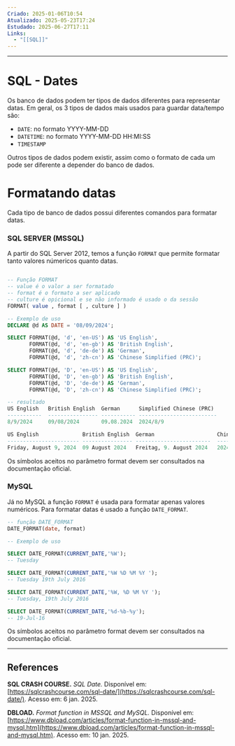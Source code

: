 ```yaml
---
Criado: 2025-01-06T10:54
Atualizado: 2025-05-23T17:24
Estudado: 2025-06-27T17:11
Links:
  - "[[SQL]]"
---
```

---
# SQL - Dates

Os banco de dados podem ter tipos de dados diferentes para representar datas. Em geral, os 3 tipos de dados mais usados para guardar data/tempo são:

- `DATE`: no formato YYYY-MM-DD
- `DATETIME`: no formato YYYY-MM-DD HH:MI:SS
- `TIMESTAMP`

Outros tipos de dados podem existir, assim como o formato de cada um pode ser diferente a depender do banco de dados.

# Formatando datas

Cada tipo de banco de dados possui diferentes comandos para formatar datas. 

### SQL SERVER  (MSSQL)

A partir do SQL Server 2012, temos a função `FORMAT` que permite formatar tanto valores númericos quanto datas. 

```sql

-- Função FORMAT
-- value é o valor a ser formatado
-- format é o formato a ser aplicado
-- culture é opicional e se não informado é usado o da sessão
FORMAT( value , format [ , culture ] )

-- Exemplo de uso
DECLARE @d AS DATE = '08/09/2024';

SELECT FORMAT(@d, 'd', 'en-US') AS 'US English',
       FORMAT(@d, 'd', 'en-gb') AS 'British English',
       FORMAT(@d, 'd', 'de-de') AS 'German',
       FORMAT(@d, 'd', 'zh-cn') AS 'Chinese Simplified (PRC)';

SELECT FORMAT(@d, 'D', 'en-US') AS 'US English',
       FORMAT(@d, 'D', 'en-gb') AS 'British English',
       FORMAT(@d, 'D', 'de-de') AS 'German',
       FORMAT(@d, 'D', 'zh-cn') AS 'Chinese Simplified (PRC)';

-- resultado
US English   British English  German      Simplified Chinese (PRC)
-----------  ---------------- ----------- -------------------------
8/9/2024     09/08/2024       09.08.2024  2024/8/9

US English              British English  German                    Chinese (Simplified PRC)
----------------------- ---------------- ------------------------  -------------------------
Friday, August 9, 2024  09 August 2024   Freitag, 9. August 2024   2024年8月9日
```

Os símbolos aceitos no parâmetro format devem ser consultados na documentação oficial.
### MySQL

Já no MySQL a função `FORMAT` é usada para formatar apenas valores numéricos. Para formatar datas é usado a função `DATE_FORMAT`.

```sql
-- função DATE_FORMAT
DATE_FORMAT(date, format)

-- Exemplo de uso

SELECT DATE_FORMAT(CURRENT_DATE,'%W');
-- Tuesday

SELECT DATE_FORMAT(CURRENT_DATE,'%W %D %M %Y ');
-- Tuesday 19th July 2016

SELECT DATE_FORMAT(CURRENT_DATE,'%W, %D %M %Y ');
-- Tuesday, 19th July 2016

SELECT DATE_FORMAT(CURRENT_DATE,'%d-%b-%y');
-- 19-Jul-16 

```

Os símbolos aceitos no parâmetro format devem ser consultados na documentação oficial.


---
## References

**SQL CRASH COURSE.** _SQL Date._ Disponível em: [https://sqlcrashcourse.com/sql-date/](https://sqlcrashcourse.com/sql-date/). Acesso em: 6 jan. 2025.

**DBLOAD.** _Format function in MSSQL and MySQL._ Disponível em: [https://www.dbload.com/articles/format-function-in-mssql-and-mysql.htm](https://www.dbload.com/articles/format-function-in-mssql-and-mysql.htm). Acesso em: 10 jan. 2025.